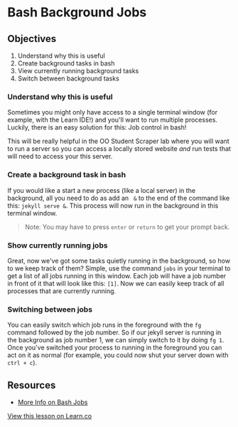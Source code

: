 # Bash Background Jobs

## Objectives

1. Understand why this is useful
2. Create background tasks in bash
3. View currently running background tasks
4. Switch between background tasks

### Understand why this is useful

Sometimes you might only have access to a single terminal window (for example, with the Learn IDE!) and you'll want to run multiple processes. Luckily, there is an easy solution for this: Job control in bash!

This will be really helpful in the OO Student Scraper lab where you will want to run a server so you can access a locally stored website _and_ run tests that will need to access your this server.

### Create a background task in bash

If you would like a start a new process (like a local server) in the background, all you need to do as add an ` &` to the end of the command like this: `jekyll serve &`. This process will now run in the background in this terminal window.

>Note: You may have to press `enter` or `return` to get your prompt back.

### Show currently running jobs

Great, now we've got some tasks quietly running in the background, so how to we keep track of them? Simple, use the command `jobs` in your terminal to get a list of all jobs running in this window. Each job will have a job number in front of it that will look like this: `[1]`. Now we can easily keep track of all processes that are currently running.

### Switching between jobs

You can easily switch which job runs in the foreground with the `fg` command followed by the job number. So if our jekyll server is running in the background as job number 1, we can simply switch to it by doing `fg 1`. Once you've switched your process to running in the foreground you can act on it as normal (for example, you could now shut your server down with `ctrl + c`).

## Resources

 - [More Info on Bash Jobs](http://www.tldp.org/LDP/abs/html/x9644.html)

<a href='https://learn.co/lessons/bash-background-jobs' data-visibility='hidden'>View this lesson on Learn.co</a>
